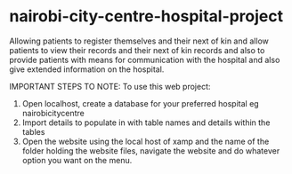 # nairobi-city-centre-hospital-project
Allowing patients to register themselves and their next of kin and allow patients to view their records and their next of kin records and also to provide patients with means for communication with the hospital and also give extended information on the hospital.

IMPORTANT STEPS TO NOTE: 
To use this web project:
1.	Open localhost, create a database for your preferred hospital eg  nairobicitycentre 
2.	Import details to populate in with table names and details within the tables 
3.	Open the website using the local host of xamp and the name of the folder holding the website files, navigate the website and do whatever option you want on the menu. 


